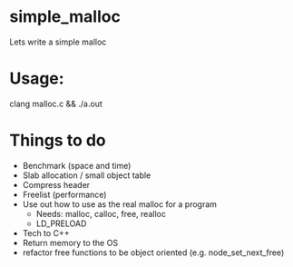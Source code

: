 # simple_malloc
 Lets write a simple malloc

# Usage:
clang malloc.c && ./a.out

# Things to do
* Benchmark (space and time)
* Slab allocation / small object table
* Compress header
* Freelist (performance)
* Use out how to use as the real malloc for a program
  - Needs: malloc, calloc, free, realloc
  - LD_PRELOAD
* Tech to C++
* Return memory to the OS
* refactor free functions to be object oriented (e.g. node_set_next_free)